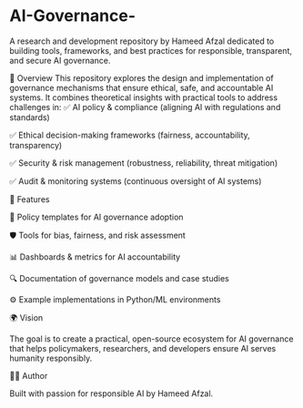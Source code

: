 # AI-Governance-
A research and development repository by Hameed Afzal dedicated to building tools, frameworks, and best practices for responsible, transparent, and secure AI governance.

📌 Overview
This repository explores the design and implementation of governance mechanisms that ensure ethical, safe, and accountable AI systems. It combines theoretical insights with practical tools to address challenges in:
✅ AI policy & compliance (aligning AI with regulations and standards)

✅ Ethical decision-making frameworks (fairness, accountability, transparency)

✅ Security & risk management (robustness, reliability, threat mitigation)

✅ Audit & monitoring systems (continuous oversight of AI systems)

🔧 Features

📜 Policy templates for AI governance adoption

🛡️ Tools for bias, fairness, and risk assessment

📊 Dashboards & metrics for AI accountability

🔍 Documentation of governance models and case studies

⚙️ Example implementations in Python/ML environments

🌍 Vision

The goal is to create a practical, open-source ecosystem for AI governance that helps policymakers, researchers, and developers ensure AI serves humanity responsibly.

👨‍💻 Author

Built with passion for responsible AI by Hameed Afzal.
